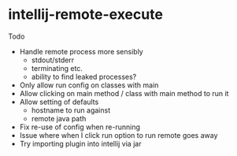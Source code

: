 # intellij-remote-execute

Todo
- Handle remote process more sensibly
   - stdout/stderr
   - terminating etc.
   - ability to find leaked processes?
- Only allow run config on classes with main
- Allow clicking on main method / class with main method to run it
- Allow setting of defaults
   - hostname to run against
   - remote java path
- Fix re-use of config when re-running
- Issue where when I click run option to run remote goes away
- Try importing plugin into intellij via jar